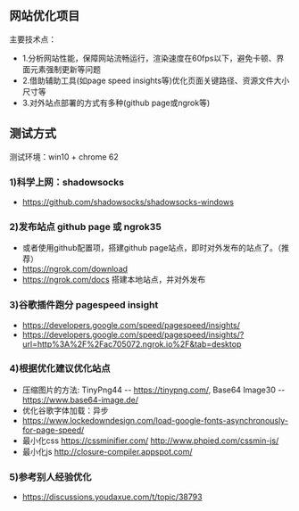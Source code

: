 ## 网站优化项目
主要技术点：
* 1.分析网站性能，保障网站流畅运行，渲染速度在60fps以下，避免卡顿、界面元素强制更新等问题
* 2.借助辅助工具(如page speed insights等)优化页面关键路径、资源文件大小尺寸等
* 3.对外站点部署的方式有多种(github page或ngrok等)



## 测试方式
测试环境：win10 + chrome 62


### 1)科学上网：shadowsocks
* https://github.com/shadowsocks/shadowsocks-windows

### 2)发布站点 github page 或 ngrok35 
* 或者使用github配置项，搭建github page站点，即时对外发布的站点了。（推荐）
* https://ngrok.com/download
* https://ngrok.com/docs 搭建本地站点，并对外发布


### 3)谷歌插件跑分 pagespeed insight
* https://developers.google.com/speed/pagespeed/insights/
* https://developers.google.com/speed/pagespeed/insights/?url=http%3A%2F%2Fac705072.ngrok.io%2F&tab=desktop

### 4)根据优化建议优化站点

* 压缩图片的方法: TinyPng44 -- https://tinypng.com/, Base64 Image30 -- https://www.base64-image.de/
* 优化谷歌字体加载：异步
* https://www.lockedowndesign.com/load-google-fonts-asynchronously-for-page-speed/
* 最小化css
  https://cssminifier.com/
  http://www.phpied.com/cssmin-js/
* 最小化js
  http://closure-compiler.appspot.com/


### 5)参考别人经验优化
* https://discussions.youdaxue.com/t/topic/38793